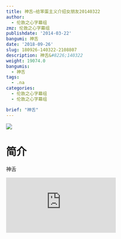 ```yaml
---
title: 神舌—给笨蛋主义介绍女朋友20140322
author:
  - 伦敦之心字幕组
zmz: 伦敦之心字幕组
publishdate: '2014-03-22'
bangumi: 神舌
date: '2018-09-26'
slug: 180926-140322-2108807
description: 神舌&#8226;140322
weight: 19074.0
bangumis:
  - 神舌
tags:
  - .na
categories:
  - 伦敦之心字幕组
  - 伦敦之心字幕组

brief: "神舌"
---
```

![](https://i.imgur.com/ulc7nb8.jpg)
# 简介  
神舌  
<div class ="resp-container">
<iframe class="testiframe" src="https://www.fantasy.tv/videoAd/videoAd.html?id=2108807&channelId=559535&code=23079f343fee138d90561174a66eb228" frameborder=0 allowfullscreen="true" ></iframe>
</div>

